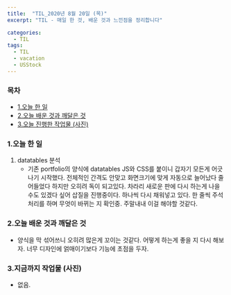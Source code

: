 ```yaml
---
title:  "TIL_2020년 8월 20일 (목)"
excerpt: "TIL - 매일 한 것, 배운 것과 느낀점을 정리합니다"

categories:
  - TIL
tags:
  - TIL
  - vacation
  - USStock
---
```



<h3>목차</h3>

- [1.오늘 한 일](#1오늘-한-일)
- [2.오늘 배운 것과 깨달은 것](#2오늘-배운-것과-깨달은-것)
- [3.오늘 진행한 작업물 (사진)](#3오늘-진행한-작업물-사진)
  

### 1.오늘 한 일

1. datatables 분석
   - 기존 portfolio의 양식에 datatables JS와 CSS를 붙이니 갑자기 모든게 어긋나기 시작했다.
   전체적인 간격도 안맞고 화면크기에 맞게 자동으로 늘어났다 줄어들었다 하지만 오히려 독이 되고있다.
   차라리 새로운 판에 다시 하는게 나을 수도 있겠다 싶어 삽질을 진행중이다. 하나씩 다시 채워넣고 있다.
   한 줄씩 주석처리를 하며 무엇이 바뀌는 지 확인중. 주말내내 이걸 해야할 것같다.

### 2.오늘 배운 것과 깨달은 것

- 양식을 막 섞어쓰니 오히려 많은게 꼬이는 것같다.
어떻게 하는게 좋을 지 다시 해보자. 너무 디자인에 얽매이기보다 기능에 초점을 두자.

### 3.지금까지 작업물 (사진)

- 없음.   


